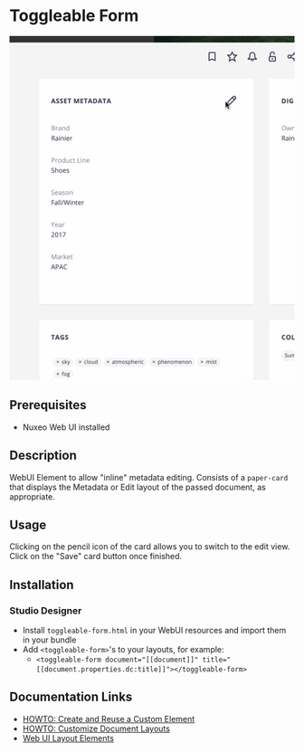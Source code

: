 # Toggleable Form

![Demo](form.gif)

## Prerequisites

- Nuxeo Web UI installed

## Description

WebUI Element to allow "inline" metadata editing. Consists of a `paper-card` that displays the Metadata or Edit layout of the passed document, as appropriate.

## Usage

Clicking on the pencil icon of the card allows you to switch to the edit view. Click on the "Save" card button once finished.

## Installation

### Studio Designer

* Install `toggleable-form.html` in your WebUI resources and import them in your bundle
* Add `<toggleable-form>`'s to your layouts, for example:
  * `<toggleable-form document="[[document]]" title="[[document.properties.dc:title]]"></toggleable-form>`

## Documentation Links

  - [HOWTO: Create and Reuse a Custom Element](https://doc.nuxeo.com/nxdoc/how-to-create-and-reuse-custom-element/)
  - [HOWTO: Customize Document Layouts](https://doc.nuxeo.com/nxdoc/web-ui-document-layouts/)
  - [Web UI Layout Elements](https://doc.nuxeo.com/nxdoc/web-ui-layouts/)
